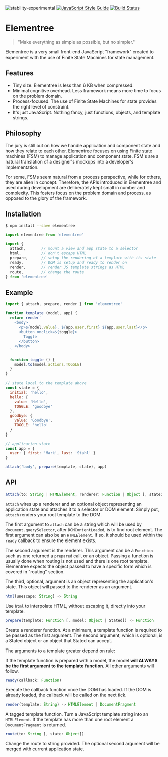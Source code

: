 ![stability-experimental](https://img.shields.io/badge/stability-experimental-orange.svg) [![JavaScript Style Guide](https://img.shields.io/badge/code_style-standard-brightgreen.svg)](https://standardjs.com)  [![Build Status](https://travis-ci.com/mjstahl/elementree.svg?branch=master)](https://travis-ci.com/mjstahl/elementree)

# Elementree
> "Make everything as simple as possible, but no simpler."

Elementree is a very small front-end JavaScript "framework" created to experiment
with the use of Finite State Machines for state management.

## Features

* Tiny size. Elementree is less than 6 KB when compressed.
* Minimal cognitive overhead. Less framework means more time to focus on the problem domain.
* Process-focused. The use of Finite State Machines for state provides the right level of constraint.
* It's just JavaScript. Nothing fancy, just functions, objects, and template strings.

## Philosophy

The jury is still out on how we handle application and component state and how they relate to each other. Elementree focuses on using Finite state machines (FSM) to manage application and component state. FSM's are a natural translation of a designer's mockups into a developer's implementation.

For some, FSMs seem natural from a process perspective, while for others, they are alien in concept. Therefore, the APIs introduced in Elementree and used during development are deliberately kept small in number and complexity. This fosters focus on the problem domain and process, as opposed to the glory of the framework.

## Installation

```sh
$ npm install --save elementree
```

```js
import elementree from 'elementree'

import {
  attach,       // mount a view and app state to a selector
  html,         // don't escape HTML
  prepare,      // setup the rendering of a template with its state
  ready,        // DOM is setup and ready to render on
  render,       // render JS template strings as HTML
  route,        // change the route
} from 'elementree'
```

## Example

```js
import { attach, prepare, render } from 'elementree'

function template (model, app) {
  return render`
    <body>
      <p>${model.value}, ${app.user.first} ${app.user.last}</p>
      <button onclick=${toggle}>
        Toggle
      </button>
    </body>
  `

  function toggle () {
    model.to(model.actions.TOGGLE)
  }
}

// state local to the template above
const state = {
  initial: 'hello',
  hello: {
    value: 'Hello',
    TOGGLE: 'goodbye'
  },
  goodbye: {
    value: 'Goodbye',
    TOGGLE: 'hello'
  }
}

// application state
const app = {
  user: { first: 'Mark', last: 'Stahl' }
}

attach('body', prepare(template, state), app)
```

## API

```js
attach(to: String | HTMLElement, renderer: Function | Object [, state: Object])
```

`attach` wires up a renderer and an optional object representing an application
state and attaches it to a selector or DOM element. Simply put, `attach` renders
your root template to the DOM.

The first argument to `attach` can be a string which will be used by
`document.querySelector`, after `DOMContentLoaded`, is  to find root element. The
first argument can also be an `HTMLElement`. If so, it should be used within
the `ready` callback to ensure the element exists.

The second argument is the renderer. This argument can be a `Function` such as
one returned a `prepared` call, or an object. Passing a function is usually done
when routing is not used and there is one root template. Elementree expects
the object passed to have a specific form which is covered in "routing" section.

The third, optional, argument is an object representing the application's state.
This object will passed to the renderer as an argument.


```js
html(unescape: String) -> String
```

Use `html` to interpolate HTML, without escaping it, directly into your template.


```js
prepare(template: Function [, model: Object | Stated]) -> Function
```

Create a renderer function. At a minimum, a template function is required to be passed as the first argument. The second argument, which is optional, is a Stated object or
an object that Stated can accept.

The arguments to a template greater depend on rule:

If the template function is prepared with a model, the model **will ALWAYS be the first argument to the template function**. All other arguments will follow.


```js
ready(callback: Function)
```

Execute the callback function once the DOM has loaded. If the DOM is already loaded, the callback will be called on the next tick.


```js
render(template: String) -> HTMLElement | DocumentFragment
```

A tagged template function. Turn a JavaScript template string into an `HTMLElement`. If the template has more than one root element a `DocumentFragment` is returned.


```js
route(to: String [, state: Object])
```

Change the route to string provided. The optional second argument will be merged with
current application state.

